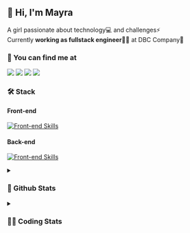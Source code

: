 ## 👋 Hi, I'm Mayra

A girl passionate about technology💻 and challenges⚡  
Currently **working as fullstack engineer**👩‍💻 at DBC Company🚀   

### 💬 You can find me at

<a href="https://mayra.dev" target="_blank" rel="noopener"><img src="https://img.shields.io/badge/-mayra.dev-005FED?style=flat&logo=Google-chrome&logoColor=white"/></a>
<a href="https://linkedin.com/in/mayraamaral" target="_blank" rel="noopener"><img src="https://img.shields.io/badge/-/mayraamaral-0077B5?style=flat&logo=Linkedin&logoColor=white"/></a>
<a href="mailto:mayra@mayra.dev" target="_blank" rel="noopener"><img src="https://img.shields.io/badge/-mayra@mayra.dev-D14836?style=flat&logo=Gmail&logoColor=white"/></a>
<a href="" target="_blank" rel="noopener"><img src="https://img.shields.io/badge/-mayra%230179-7289DA?style=flat&logo=Discord&logoColor=white"/></a>

### 🛠️ Stack
#### Front-end

[![Front-end Skills](https://skillicons.dev/icons?i=react,next,redux,styledcomponents,html,css,sass,js,ts,figma)](https://skillicons.dev)
#### Back-end

[![Front-end Skills](https://skillicons.dev/icons?i=java,spring,postgres,git,linux,bash,nodejs,docker,jenkins)](https://skillicons.dev)


<details>
    <summary><h3>📌 Github Stats</h3></summary>
    <div align="center">
        <table>
      <td><img height="160em" src="https://github-readme-stats.vercel.app/api?username=mayraamaral&show_icons=true&theme=algolia&hide_border=true&hide=stars&count_private=true" alt="Readme stats"></td>
      <td><img height="160em" src="https://github-readme-stats.vercel.app/api/top-langs/?username=mayraamaral&&layout=compact&&theme=algolia&hide_border=true&langs_count=6" alt="Language stats"></td>
       </table>
  </div> 
    

  <p align="center">
    <img src="https://github-readme-streak-stats.herokuapp.com?user=mayraamaral&theme=dark&hide_border=true&date_format=j%20M%5B%20Y%5D&locale=pt-br&background=050F2C&ring=0195DD&fire=23AA7D&currStreakLabel=23AA7D" alt="Streak stats">
  </p> 
</details>

<details>
  <summary><h3>👩‍💻 Coding Stats</h3></summary>
  
  <!--START_SECTION:waka-->
![Code Time](http://img.shields.io/badge/Code%20Time-69%20hrs%2041%20mins-blue)

**🐱 My GitHub Data** 

> 📦 577.9 kB Used in GitHub's Storage 
 > 
> 🏆 223 Contributions in the Year 2023
 > 
> 🚫 Not Opted to Hire
 > 
> 📜 44 Public Repositories 
 > 
> 🔑 24 Private Repositories 
 > 
**I'm an Early 🐤** 

```text
🌞 Morning                291 commits         █████░░░░░░░░░░░░░░░░░░░░   18.59 % 
🌆 Daytime                644 commits         ██████████░░░░░░░░░░░░░░░   41.15 % 
🌃 Evening                530 commits         ████████░░░░░░░░░░░░░░░░░   33.87 % 
🌙 Night                  100 commits         ██░░░░░░░░░░░░░░░░░░░░░░░   06.39 % 
```
📅 **I'm Most Productive on Tuesday** 

```text
Monday                   261 commits         ████░░░░░░░░░░░░░░░░░░░░░   16.68 % 
Tuesday                  286 commits         █████░░░░░░░░░░░░░░░░░░░░   18.27 % 
Wednesday                242 commits         ████░░░░░░░░░░░░░░░░░░░░░   15.46 % 
Thursday                 226 commits         ████░░░░░░░░░░░░░░░░░░░░░   14.44 % 
Friday                   200 commits         ███░░░░░░░░░░░░░░░░░░░░░░   12.78 % 
Saturday                 129 commits         ██░░░░░░░░░░░░░░░░░░░░░░░   08.24 % 
Sunday                   221 commits         ████░░░░░░░░░░░░░░░░░░░░░   14.12 % 
```


📊 **This Week I Spent My Time On** 

```text
🕑︎ Time Zone: America/Sao_Paulo

💬 Programming Languages: 
Markdown                 31 mins             █████████████░░░░░░░░░░░░   51.10 % 
Other                    21 mins             █████████░░░░░░░░░░░░░░░░   34.97 % 
TypeScript               8 mins              ███░░░░░░░░░░░░░░░░░░░░░░   13.80 % 
Git                      0 secs              ░░░░░░░░░░░░░░░░░░░░░░░░░   00.13 % 

🔥 Editors: 
VS Code                  1 hr 2 mins         █████████████████████████   100.00 % 

🐱‍💻 Projects: 
teste                    32 mins             █████████████░░░░░░░░░░░░   51.23 % 
alocacao-front           30 mins             ████████████░░░░░░░░░░░░░   48.77 % 

💻 Operating System: 
Windows                  32 mins             █████████████░░░░░░░░░░░░   51.23 % 
Linux                    30 mins             ████████████░░░░░░░░░░░░░   48.77 % 
```

**I Mostly Code in JavaScript** 

```text
JavaScript               97 repos            ████████░░░░░░░░░░░░░░░░░   33.56 % 
TypeScript               92 repos            ████████░░░░░░░░░░░░░░░░░   31.83 % 
HTML                     76 repos            ███████░░░░░░░░░░░░░░░░░░   26.30 % 
CSS                      17 repos            █░░░░░░░░░░░░░░░░░░░░░░░░   05.88 % 
Java                     4 repos             ░░░░░░░░░░░░░░░░░░░░░░░░░   01.38 % 
```




 Last Updated on 07/05/2023 18:41:05 UTC
<!--END_SECTION:waka-->

</details>
